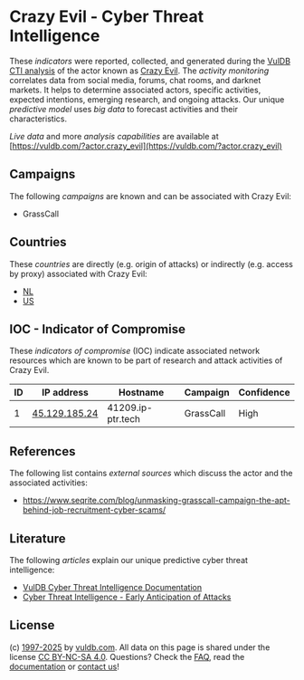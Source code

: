 # Crazy Evil - Cyber Threat Intelligence

These _indicators_ were reported, collected, and generated during the [VulDB CTI analysis](https://vuldb.com/?kb.cti) of the actor known as [Crazy Evil](https://vuldb.com/?actor.crazy_evil). The _activity monitoring_ correlates data from social media, forums, chat rooms, and darknet markets. It helps to determine associated actors, specific activities, expected intentions, emerging research, and ongoing attacks. Our unique _predictive model_ uses _big data_ to forecast activities and their characteristics.

_Live data_ and more _analysis capabilities_ are available at [https://vuldb.com/?actor.crazy_evil](https://vuldb.com/?actor.crazy_evil)

## Campaigns

The following _campaigns_ are known and can be associated with Crazy Evil:

* GrassCall

## Countries

These _countries_ are directly (e.g. origin of attacks) or indirectly (e.g. access by proxy) associated with Crazy Evil:

* [NL](https://vuldb.com/?country.nl)
* [US](https://vuldb.com/?country.us)

## IOC - Indicator of Compromise

These _indicators of compromise_ (IOC) indicate associated network resources which are known to be part of research and attack activities of Crazy Evil.

ID | IP address | Hostname | Campaign | Confidence
-- | ---------- | -------- | -------- | ----------
1 | [45.129.185.24](https://vuldb.com/?ip.45.129.185.24) | 41209.ip-ptr.tech | GrassCall | High

## References

The following list contains _external sources_ which discuss the actor and the associated activities:

* https://www.seqrite.com/blog/unmasking-grasscall-campaign-the-apt-behind-job-recruitment-cyber-scams/

## Literature

The following _articles_ explain our unique predictive cyber threat intelligence:

* [VulDB Cyber Threat Intelligence Documentation](https://vuldb.com/?kb.cti)
* [Cyber Threat Intelligence - Early Anticipation of Attacks](https://www.scip.ch/en/?labs.20201022)

## License

(c) [1997-2025](https://vuldb.com/?kb.changelog) by [vuldb.com](https://vuldb.com/?kb.about). All data on this page is shared under the license [CC BY-NC-SA 4.0](https://creativecommons.org/licenses/by-nc-sa/4.0/). Questions? Check the [FAQ](https://vuldb.com/?kb.faq), read the [documentation](https://vuldb.com/?kb) or [contact us](https://vuldb.com/?contact)!
